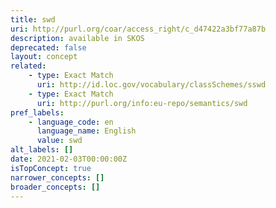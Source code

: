 ```yaml
---
title: swd
uri: http://purl.org/coar/access_right/c_d47422a3bf77a87b
description: available in SKOS
deprecated: false
layout: concept
related:
    - type: Exact Match
      uri: http://id.loc.gov/vocabulary/classSchemes/sswd
    - type: Exact Match
      uri: http://purl.org/info:eu-repo/semantics/swd
pref_labels:
    - language_code: en
      language_name: English
      value: swd
alt_labels: []
date: 2021-02-03T00:00:00Z
isTopConcept: true
narrower_concepts: []
broader_concepts: []
---
```


